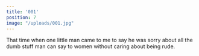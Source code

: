 ```yaml
---
title: '001'
position: 7
image: "/uploads/001.jpg"
---
```


That time when one little man came to me to say he was sorry about all the dumb stuff man can say to women without caring about being rude.
